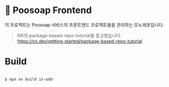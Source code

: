 # 🚽 Poosoap Frontend

이 프로젝트는 Poosoap 서비스의 프론트엔드 프로젝트들을 관리하는 모노레포입니다.

> NX의 package-based-repo-tutorial를 참고했습니다.
> https://nx.dev/getting-started/package-based-repo-tutorial

# Build

```bash

$ npx nx build is-odd

```
